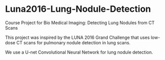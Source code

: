 # Luna2016-Lung-Nodule-Detection
Course Project for Bio Medical Imaging: Detecting Lung Nodules from CT Scans

This project was inspired by the LUNA 2016 Grand Challenge that uses low-dose CT scans for pulmonary nodule detection in lung scans.

We use a U-net Convolutional Neural Network for lung nodule detection.
